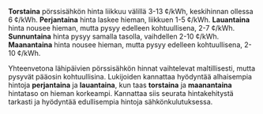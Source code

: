 **Torstaina** pörssisähkön hinta liikkuu välillä 3-13 ¢/kWh, keskihinnan ollessa 6 ¢/kWh. **Perjantaina** hinta laskee hieman, liikkuen 1-5 ¢/kWh. **Lauantaina** hinta nousee hieman, mutta pysyy edelleen kohtuullisena, 2-7 ¢/kWh. **Sunnuntaina** hinta pysyy samalla tasolla, vaihdellen 2-10 ¢/kWh. **Maanantaina** hinta nousee hieman, mutta pysyy edelleen kohtuullisena, 2-10 ¢/kWh. 

Yhteenvetona lähipäivien pörssisähkön hinnat vaihtelevat maltillisesti, mutta pysyvät pääosin kohtuullisina. Lukijoiden kannattaa hyödyntää alhaisempia hintoja **perjantaina** ja **lauantaina**, kun taas **torstaina** ja **maanantaina** hintataso on hieman korkeampi. Kannattaa siis seurata hintakehitystä tarkasti ja hyödyntää edullisempia hintoja sähkönkulutuksessa.